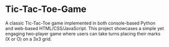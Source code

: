 # Tic-Tac-Toe-Game
A classic Tic-Tac-Toe game implemented in both console-based Python and web-based HTML/CSS/JavaScript. This project showcases a simple yet engaging two-player game where users can take turns placing their marks (X or O) on a 3x3 grid.
